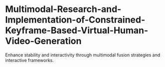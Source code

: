 # Multimodal-Research-and-Implementation-of-Constrained-Keyframe-Based-Virtual-Human-Video-Generation
Enhance stability and interactivity through multimodal fusion strategies and interactive frameworks.

